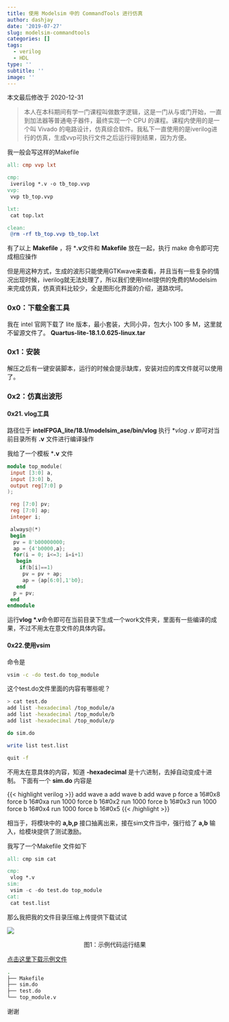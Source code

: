 ```yaml
---
title: 使用 Modelsim 中的 CommandTools 进行仿真
author: dashjay
date: '2019-07-27'
slug: modelsim-commandtools
categories: []
tags:
  - verilog
  - HDL
type: ''
subtitle: ''
image: ''
---
```


本文最后修改于 2020-12-31

> 本人在本科期间有学一门课程叫做数字逻辑，这是一门从与或门开始，一直到加法器等普通电子器件，最终实现一个 CPU 的课程。课程内使用的是一个叫 Vivado 的电路设计，仿真综合软件。我私下一直使用的是iverilog进行的仿真，生成vvp可执行文件之后运行得到结果，因为方便。

我一般会写这样的Makefile

```makefile
all: cmp vvp lxt

cmp:
 iverilog *.v -o tb_top.vvp
vvp:
 vvp tb_top.vvp

lxt:
 cat top.lxt

clean:
 @rm -rf tb_top.vvp tb_top.lxt
```

有了以上 **Makefile** ，将 ***.v**文件和 **Makefile** 放在一起，执行 make 命令即可完成相应操作

但是用这种方式，生成的波形只能使用GTKwave来查看，并且当有一些复杂的情况出现时候，iverilog就无法处理了，所以我们使用Intel提供的免费的Modelsim来完成仿真，仿真资料比较少，全是图形化界面的介绍，道路坎坷。

### 0x0：下载全套工具

我在 intel 官网下载了 lite 版本，最小套装，大同小异，包大小 100 多 M，这里就不留源文件了。
**Quartus-lite-18.1.0.625-linux.tar**

### 0x1：安装

解压之后有一键安装脚本，运行的时候会提示缺库，安装对应的库文件就可以使用了。

### 0x2：仿真出波形

#### 0x21. vlog工具

路径位于 **intelFPGA_lite/18.1/modelsim_ase/bin/vlog**
执行 **vlog *.v** 即可对当前目录所有 **.v** 文件进行编译操作

我给了一个模板 ***.v** 文件

```verilog
module top_module(
 input [3:0] a,
 input [3:0] b,
 output reg[7:0] p
);

 reg [7:0] pv;
 reg [7:0] ap;
 integer i;

 always@(*)
 begin
  pv = 8'b00000000;
  ap = {4'b0000,a};
  for(i = 0; i<=3; i=i+1)
   begin
    if(b[i]==1)
     pv = pv + ap;
     ap = {ap[6:0],1'b0};
   end
  p = pv;
 end
endmodule
```

运行**vlog *.v**命令即可在当前目录下生成一个work文件夹，里面有一些编译的成果，不过不用太在意文件的具体内容。

#### 0x22.使用vsim

命令是

```bash
vsim -c -do test.do top_module
```

这个test.do文件里面的内容有哪些呢？

```bash
> cat test.do
add list -hexadecimal /top_module/a
add list -hexadecimal /top_module/b
add list -hexadecimal /top_module/p

do sim.do

write list test.list

quit -f
```

不用太在意具体的内容，知道 **-hexadecimal** 是十六进制，去掉自动变成十进制。
下面有一个 **sim.do** 内容是

{{< highlight verilog >}}
add wave a
add wave b
add wave p
force a 16#0x8
force b 16#0xa
run 1000
force b 16#0x2
run 1000
force b 16#0x3
run 1000
force b 16#0x4
run 1000
force b 16#0x5
{{< /highlight >}}

相当于，将模块中的 **a,b,p** 接口抽离出来，接在sim文件当中，强行给了 **a,b** 输入，给模块提供了测试激励。

我写了一个Makefile 文件如下

```verilog
all: cmp sim cat

cmp:
 vlog *.v
sim:
 vsim -c -do test.do top_module
cat:
 cat test.list
```

那么我把我的文件目录压缩上传提供下载试试

![](/post/2019-07-27-modelsim-commandtools.en_files/1.jpg)

<div align="center">图1：示例代码运行结果</div>

[点击这里下载示例文件](/post/2019-07-27-modelsim-commandtools.en_files/finaltest.zip)

```bash
.
├── Makefile
├── sim.do
├── test.do
└── top_module.v
```

谢谢
